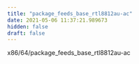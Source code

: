 ```yaml
---
title: "package_feeds_base_rtl8812au-ac"
date: 2021-05-06 11:37:21.989673
hidden: false
draft: false
---
```


x86/64/package_feeds_base_rtl8812au-ac

